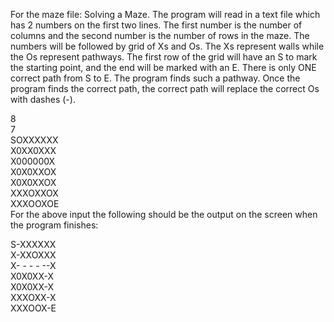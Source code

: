 For the maze file:
Solving a Maze. The program will read in a text file which has 2 numbers on 
the first two lines. The first number is the number of columns and the 
second number is the number of rows in the maze. The numbers will be 
followed by grid of Xs and Os. The Xs represent walls while the Os 
represent pathways. The first row of the grid will have an S to mark the 
starting point, and the end will be marked with an E. There is only ONE 
correct path from S to E. The program finds such a pathway. Once the 
program finds the correct path, the correct path will replace the
correct Os with dashes (-).

  8<br/>
  7<br/>
  SOXXXXXX <br/>
  X0XX0XXX <br/>
  X000000X <br/>
  X0X0XXOX <br/>
  X0X0XXOX <br/>
  XXXOXXOX <br/>
  XXXOOXOE<br/>
  For the above input the following should be the output on the screen when 
  the program finishes:

  S-XXXXXX <br/>
  X-XXOXXX <br/>
  X- - - - --X <br/>
  X0X0XX-X <br/>
  X0X0XX-X <br/>
  XXXOXX-X <br/>
  XXXOOX-E<br/>

